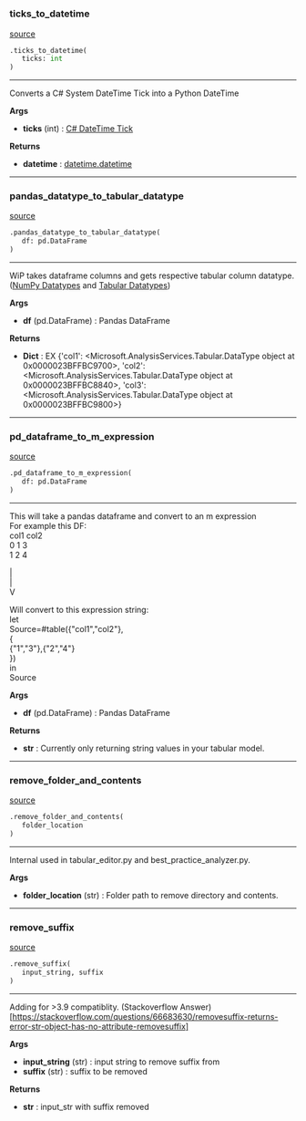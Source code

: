 #


### ticks_to_datetime
[source](https://github.com/Curts0/PyTabular\blob\master\pytabular/logic_utils.py\#L12)
```python
.ticks_to_datetime(
   ticks: int
)
```

---
Converts a C# System DateTime Tick into a Python DateTime


**Args**

* **ticks** (int) : [C# DateTime Tick](https://docs.microsoft.com/en-us/dotnet/api/system.datetime.ticks?view=net-6.0)


**Returns**

* **datetime**  : [datetime.datetime](https://docs.python.org/3/library/datetime.html)


----


### pandas_datatype_to_tabular_datatype
[source](https://github.com/Curts0/PyTabular\blob\master\pytabular/logic_utils.py\#L23)
```python
.pandas_datatype_to_tabular_datatype(
   df: pd.DataFrame
)
```

---
WiP takes dataframe columns and gets respective tabular column datatype.  ([NumPy Datatypes](https://numpy.org/doc/stable/reference/generated/numpy.dtype.kind.html) and [Tabular Datatypes](https://docs.microsoft.com/en-us/dotnet/api/microsoft.analysisservices.tabular.datatype?view=analysisservices-dotnet))


**Args**

* **df** (pd.DataFrame) : Pandas DataFrame


**Returns**

* **Dict**  : EX {'col1': <Microsoft.AnalysisServices.Tabular.DataType object at 0x0000023BFFBC9700>, 'col2': <Microsoft.AnalysisServices.Tabular.DataType object at 0x0000023BFFBC8840>, 'col3': <Microsoft.AnalysisServices.Tabular.DataType object at 0x0000023BFFBC9800>}


----


### pd_dataframe_to_m_expression
[source](https://github.com/Curts0/PyTabular\blob\master\pytabular/logic_utils.py\#L77)
```python
.pd_dataframe_to_m_expression(
   df: pd.DataFrame
)
```

---
This will take a pandas dataframe and convert to an m expression  
For example this DF:  
   col1  col2  
0   1     3  
1   2     4  
  
|  
|  
V  

Will convert to this expression string:  
let  
Source=#table({"col1","col2"},  
{  
{"1","3"},{"2","4"}  
})  
in  
Source


**Args**

* **df** (pd.DataFrame) : Pandas DataFrame


**Returns**

* **str**  : Currently only returning string values in your tabular model.


----


### remove_folder_and_contents
[source](https://github.com/Curts0/PyTabular\blob\master\pytabular/logic_utils.py\#L121)
```python
.remove_folder_and_contents(
   folder_location
)
```

---
Internal used in tabular_editor.py and best_practice_analyzer.py.


**Args**

* **folder_location** (str) : Folder path to remove directory and contents.


----


### remove_suffix
[source](https://github.com/Curts0/PyTabular\blob\master\pytabular/logic_utils.py\#L132)
```python
.remove_suffix(
   input_string, suffix
)
```

---
Adding for >3.9 compatiblity. (Stackoverflow Answer)[https://stackoverflow.com/questions/66683630/removesuffix-returns-error-str-object-has-no-attribute-removesuffix]


**Args**

* **input_string** (str) : input string to remove suffix from
* **suffix** (str) : suffix to be removed


**Returns**

* **str**  : input_str with suffix removed

